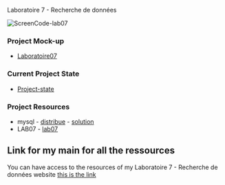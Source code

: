 Laboratoire 7 - Recherche de données

![ScreenCode-lab07]()  
 
### Project Mock-up 
 
* [Laboratoire07](https://ord15990.gitlab.io/notes-de-cours/module-7/laboratoire-select) 
### Current Project State 
 
* [Project-state](https://github.com/MiguelJerome/mysqllab07/issues) 
 
### Project Resources 
* mysql
        - [distribue](https://github.com/MiguelJerome/mysqllab07/blob/main/distribue%20(2).sql)
        - [solution](https://github.com/MiguelJerome/mysqllab07/blob/main/solution%20(2).sql)
* LAB07
        - [lab07](https://github.com/MiguelJerome/mysqllab07/blob/main/mysqlLab07.sql)        
 
  
## Link for my main for all the ressources
  
You can have access to the resources of my Laboratoire 7 - Recherche de données website [this is the 
link](https://github.com/MiguelJerome/mysqllab07) 
